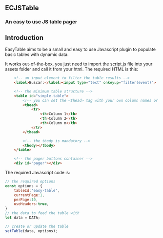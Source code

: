 ## ECJSTable
### An easy to use JS table pager 

## Introduction
EasyTable aims to be a small and easy to use Javascript plugin to populate basic tables with dynamic data.

It works out-of-the-box, you just need to import the script.js file into your assets folder and call it from your html.
The required HTML is this:
~~~html
    <!-- an input element to filter the table results -->
    <label>Buscar:</label><input type="text" onkeyup="filter(event)">

    <!-- the minimum table structure -->
    <table id="simple-table">
        <!-- you can set the <thead> tag with your own column names or you can tell the plugin to get the column names -->
        <thead>
            <tr>
                <th>Column 1</th>
                <th>Column 2</th>
                <th>Column n</th>
            </tr>
        </thead>

        <!-- the tbody is mandatory -->
        <tbody></tbody>
    </table>

    <!-- the pager buttons container -->
    <div id="pager"></div>
~~~

The required Javascript code is:
~~~js
// the required options
const options = {
    tableId:'easy-table',
    currentPage:1,
    perPage:10,
    useHeaders:true,
}
// the data to feed the table with
let data = DATA; 

// create or update the table
setTable(data, options);

~~~
